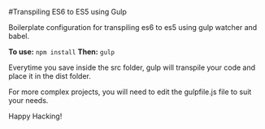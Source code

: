 #Transpiling ES6 to ES5 using Gulp

Boilerplate configuration for transpiling es6 to es5 using gulp watcher and babel. 

**To use:**
`npm install`
**Then:** 
`gulp`

Everytime you save inside the src folder, gulp will transpile your code and place it in the dist folder. 

For more complex projects, you will need to edit the gulpfile.js file to suit your needs. 

Happy Hacking!

